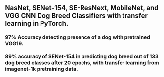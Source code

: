 ## NasNet, SENet-154, SE-ResNext, MobileNet, and VGG CNN Dog Breed Classifiers with transfer learning in PyTorch.
### 97% Accuracy detecting presence of a dog with pretrained VGG19. 
### 89% accuracy of SENet-154 in predicting dog breed out of 133 dog breed classes after 20 epochs, with transfer learning from imagenet-1k pretraining data.

